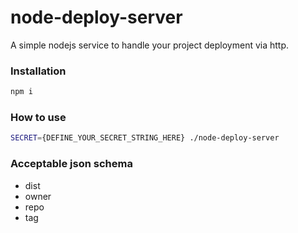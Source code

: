 # node-deploy-server
A simple nodejs service to handle your project deployment via http.

### Installation
```sh
npm i
```

### How to use
```sh
SECRET={DEFINE_YOUR_SECRET_STRING_HERE} ./node-deploy-server
```

### Acceptable json schema
* dist
* owner
* repo
* tag
